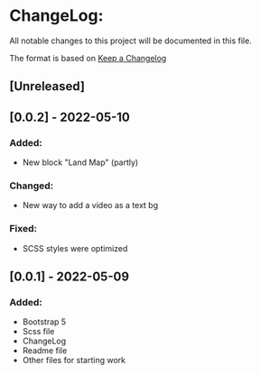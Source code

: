# ChangeLog:
All notable changes to this project will be documented in this file.

The format is based on [Keep a Changelog](https://keepachangelog.com/en/1.0.0/)

## [Unreleased]

## [0.0.2] - 2022-05-10
### Added:
- New block "Land Map" (partly)
### Changed:
- New way to add a video as a text bg
### Fixed:
- SCSS styles were optimized

## [0.0.1] - 2022-05-09
### Added:
- Bootstrap 5
- Scss file
- ChangeLog
- Readme file
- Other files for starting work